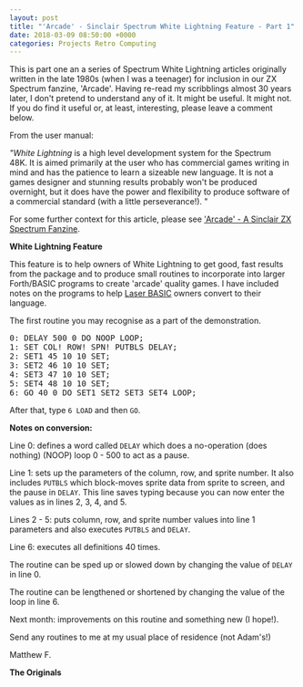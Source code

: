 ```yaml
---
layout: post
title: "'Arcade' - Sinclair Spectrum White Lightning Feature - Part 1"
date: 2018-03-09 08:50:00 +0000
categories: Projects Retro Computing
---
```


<!-- wp:paragraph -->
<p>This is part one an a series of Spectrum White Lightning articles originally written in the late 1980s (when I was a teenager) for inclusion in our ZX Spectrum fanzine, 'Arcade'. Having re-read my scribblings almost 30 years later, I don't pretend to understand any of it. It might be useful. It might not. If you do find it useful or, at least, interesting, please leave a comment below.</p>
<!-- /wp:paragraph -->

<!-- wp:paragraph -->
<p>From the user manual:</p>
<!-- /wp:paragraph -->

<!-- wp:paragraph -->
<p><em>"White Lightning</em>&nbsp;is a high level development system for the Spectrum 48K.&nbsp;It is aimed primarily at the user who has commercial games writing in mind and has the patience to learn a sizeable new language. It is not a games designer and stunning results probably won't be produced overnight, but it does have the power and flexibility to produce software of a commercial standard (with a little perseverance!). "</p>
<!-- /wp:paragraph -->

<!-- wp:paragraph -->
<p>For some further context for this article, please see <a href="https://www.circleseven.co.uk/arcade-a-sinclair-zx-spectrum-fanzine/">'Arcade' - A Sinclair ZX Spectrum Fanzine</a>.</p>
<!-- /wp:paragraph -->

<!-- wp:paragraph -->
<p><strong>White Lightning Feature</strong></p>
<!-- /wp:paragraph -->

<!-- wp:paragraph -->
<p>This feature is to help owners of White Lightning to get good, fast results from the package and to produce small routines to incorporate into larger Forth/BASIC programs to create 'arcade' quality games. I have included notes on the programs to help <a href="http://www.worldofspectrum.org/infoseekid.cgi?id=0008327">Laser BASIC</a> owners convert to their language.</p>
<!-- /wp:paragraph -->

<!-- wp:paragraph -->
<p>The first routine you may recognise as a part of the demonstration.</p>
<!-- /wp:paragraph -->

<!-- wp:preformatted -->
<pre class="wp-block-preformatted">0: DELAY 500 0 DO NOOP LOOP;<br>1: SET&nbsp;COL!&nbsp;ROW!&nbsp;SPN!&nbsp;PUTBLS&nbsp;DELAY;<br>2: SET1 45 10 10 SET;<br>3: SET2 46 10 10 SET;<br>4: SET3 47 10 10 SET;<br>5: SET4 48 10 10 SET;<br>6: GO 40 0 DO SET1 SET2 SET3 SET4 LOOP;</pre>
<!-- /wp:preformatted -->

<!-- wp:paragraph -->
<p>After that, type&nbsp;<code>6 LOAD</code> and then <code>GO</code>.</p>
<!-- /wp:paragraph -->

<!-- wp:paragraph -->
<p><strong>Notes on conversion:</strong></p>
<!-- /wp:paragraph -->

<!-- wp:paragraph -->
<p>Line 0: defines a word called <code>DELAY</code> which does a no-operation (does nothing) (NOOP) loop 0 - 500 to act as a pause.</p>
<!-- /wp:paragraph -->

<!-- wp:paragraph -->
<p>Line 1: sets up the parameters of the column, row, and sprite number. It also includes&nbsp;<code>PUTBLS</code> which block-moves sprite data from sprite to screen, and the pause in <code>DELAY</code>. This line saves typing because you can now enter the values as in lines 2, 3, 4, and 5.</p>
<!-- /wp:paragraph -->

<!-- wp:paragraph -->
<p>Lines 2 - 5: puts column, row, and sprite number values into line 1 parameters and also executes <code>PUTBLS</code> and <code>DELAY</code>.</p>
<!-- /wp:paragraph -->

<!-- wp:paragraph -->
<p>Line 6: executes all definitions 40 times.</p>
<!-- /wp:paragraph -->

<!-- wp:paragraph -->
<p>The routine can be sped up or slowed down by changing the value of <code>DELAY</code> in line 0.</p>
<!-- /wp:paragraph -->

<!-- wp:paragraph -->
<p>The routine can be lengthened or shortened by changing the value of the loop in line 6.</p>
<!-- /wp:paragraph -->

<!-- wp:paragraph -->
<p>Next month: improvements on this routine and something new (I hope!).</p>
<!-- /wp:paragraph -->

<!-- wp:paragraph -->
<p>Send any routines to me at my usual place of residence (not Adam's!)</p>
<!-- /wp:paragraph -->

<!-- wp:paragraph -->
<p>Matthew F.</p>
<!-- /wp:paragraph -->

<!-- wp:paragraph -->
<p><strong>The Originals</strong></p>
<!-- /wp:paragraph -->

<!-- wp:gallery {"imageCrop":false,"linkTo":"media","sizeSlug":"medium","align":"left"} -->
<figure class="wp-block-gallery alignleft has-nested-images columns-default"><!-- wp:image {"id":88,"sizeSlug":"medium","linkDestination":"media","style":{"border":{"radius":"6px"}}} -->
<figure class="wp-block-image size-medium has-custom-border"><a href="https://res.cloudinary.com/circleseven/image/upload/IMG_2230-e1520611800537-scaled.jpg"><img src="https://res.cloudinary.com/circleseven/image/upload/IMG_2230-e1520611800537-225x300.jpg" alt="" class="wp-image-88" style="border-radius:6px"/></a></figure>
<!-- /wp:image -->

<!-- wp:image {"id":91,"sizeSlug":"medium","linkDestination":"media","style":{"border":{"radius":"6px"}}} -->
<figure class="wp-block-image size-medium has-custom-border"><a href="https://res.cloudinary.com/circleseven/image/upload/IMG_2231-e1520611813740-scaled.jpg"><img src="https://res.cloudinary.com/circleseven/image/upload/IMG_2231-e1520611813740-225x300.jpg" alt="" class="wp-image-91" style="border-radius:6px"/></a></figure>
<!-- /wp:image --></figure>
<!-- /wp:gallery -->